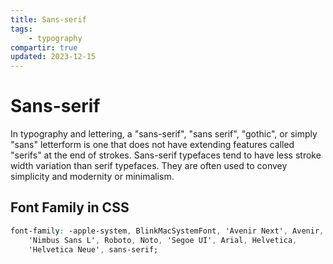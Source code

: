 ```yaml
---
title: Sans-serif
tags:
    - typography
compartir: true
updated: 2023-12-15
---
```


# Sans-serif

In typography and lettering, a "sans-serif", "sans serif", "gothic", or simply "sans" letterform is one that does not have extending features called "serifs" at the end of strokes. Sans-serif typefaces tend to have less stroke width variation than serif typefaces. They are often used to convey simplicity and modernity or minimalism.

## Font Family in CSS

```css
font-family: -apple-system, BlinkMacSystemFont, 'Avenir Next', Avenir,
    'Nimbus Sans L', Roboto, Noto, 'Segoe UI', Arial, Helvetica,
    'Helvetica Neue', sans-serif;
```
